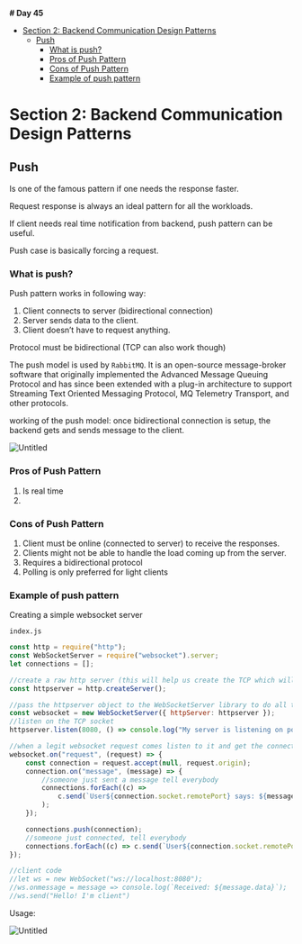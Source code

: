 **# Day 45**

- [Section 2: Backend Communication Design Patterns](#section-2-backend-communication-design-patterns)
  - [Push](#push)
    - [What is push?](#what-is-push)
    - [Pros of Push Pattern](#pros-of-push-pattern)
    - [Cons of Push Pattern](#cons-of-push-pattern)
    - [Example of push pattern](#example-of-push-pattern)

# Section 2: Backend Communication Design Patterns

## Push

Is one of the famous pattern if one needs the response faster.

Request response is always an ideal pattern for all the workloads.

If client needs real time notification from backend, push pattern can be useful.

Push case is basically forcing a request.

### What is push?

Push pattern works in following way:

1. Client connects to server (bidirectional connection)
2. Server sends data to the client.
3. Client doesn’t have to request anything.

Protocol must be bidirectional (TCP can also work though)

The push model is used by `RabbitMQ`. It is an open-source message-broker software that originally implemented the Advanced Message Queuing Protocol and has since been extended with a plug-in architecture to support Streaming Text Oriented Messaging Protocol, MQ Telemetry Transport, and other protocols.

working of the push model: once bidirectional connection is setup, the backend gets and sends message to the client.

![Untitled](https://github.com/pankaj485/csv-parser/assets/61234787/6e15bb64-f085-40ee-8156-0d634dccb517)

### Pros of Push Pattern

1. Is real time
2.

### Cons of Push Pattern

1. Client must be online (connected to server) to receive the responses.
2. Clients might not be able to handle the load coming up from the server.
3. Requires a bidirectional protocol
4. Polling is only preferred for light clients

### Example of push pattern

Creating a simple websocket server

`index.js`

```jsx
const http = require("http");
const WebSocketServer = require("websocket").server;
let connections = [];

//create a raw http server (this will help us create the TCP which will then pass to the websocket to do the job)
const httpserver = http.createServer();

//pass the httpserver object to the WebSocketServer library to do all the job, this class will override the req/res
const websocket = new WebSocketServer({ httpServer: httpserver });
//listen on the TCP socket
httpserver.listen(8080, () => console.log("My server is listening on port 8080"));

//when a legit websocket request comes listen to it and get the connection .. once you get a connection thats it!
websocket.on("request", (request) => {
	const connection = request.accept(null, request.origin);
	connection.on("message", (message) => {
		//someone just sent a message tell everybody
		connections.forEach((c) =>
			c.send(`User${connection.socket.remotePort} says: ${message.utf8Data}`)
		);
	});

	connections.push(connection);
	//someone just connected, tell everybody
	connections.forEach((c) => c.send(`User${connection.socket.remotePort} just connected.`));
});

//client code
//let ws = new WebSocket("ws://localhost:8080");
//ws.onmessage = message => console.log(`Received: ${message.data}`);
//ws.send("Hello! I'm client")
```

Usage:

![Untitled](https://github.com/pankaj485/csv-parser/assets/61234787/b68c2a55-7ae6-4866-a01f-76fdf82e329e)
